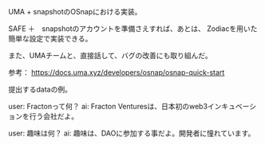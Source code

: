 UMA + snapshotのOSnapにおける実装。

SAFE ＋　snapshotのアカウントを準備さえすれば、あとは、
Zodiacを用いた簡単な設定で実装できる。

また、UMAチームと、直接話して、バグの改善にも取り組んだ。


参考：
https://docs.uma.xyz/developers/osnap/osnap-quick-start



提出するdataの例。

user: Fractonって何？
ai: Fracton Venturesは、日本初のweb3インキュベーションを行う会社だよ。

user: 趣味は何？
ai: 趣味は、DAOに参加する事だよ。開発者に憧れています。